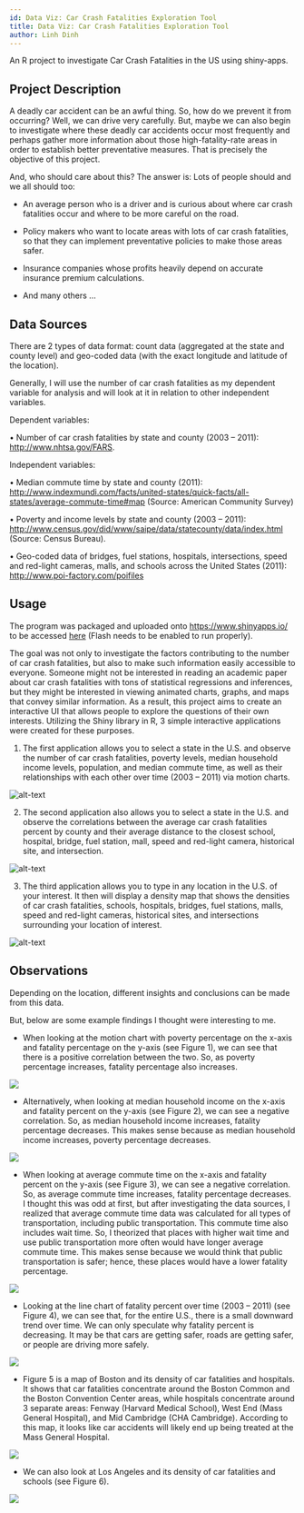 ```yaml
---
id: Data Viz: Car Crash Fatalities Exploration Tool
title: Data Viz: Car Crash Fatalities Exploration Tool
author: Linh Dinh
---
```


An R project to investigate Car Crash Fatalities in the US using shiny-apps.
<!--truncate-->

## Project Description
A deadly car accident can be an awful thing. So, how do we prevent it from occurring? Well, we can drive very carefully. But, maybe we can also begin to investigate where these deadly car accidents occur most frequently and perhaps gather more information about those high-fatality-rate areas in order to establish better preventative measures. That is precisely the objective of this project.

And, who should care about this? The answer is: Lots of people should and we all should too:

- An average person who is a driver and is curious about where car crash fatalities occur and where to be more careful on the road. 

- Policy makers who want to locate areas with lots of car crash fatalities, so that they can implement preventative policies to make those areas safer.

- Insurance companies whose profits heavily depend on accurate insurance premium calculations.

- And many others …

## Data Sources
There are 2 types of data format: count data (aggregated at the state and county level) and geo-coded data (with the exact longitude and latitude of the location). 

Generally, I will use the number of car crash fatalities as my dependent variable for analysis and will look at it in relation to other independent variables. 

Dependent variables: 

•	Number of car crash fatalities by state and county (2003 – 2011):
http://www.nhtsa.gov/FARS. 

Independent variables:

•	Median commute time by state and county (2011):
http://www.indexmundi.com/facts/united-states/quick-facts/all-states/average-commute-time#map 
(Source: American Community Survey)

•	Poverty and income levels by state and county (2003 – 2011):
http://www.census.gov/did/www/saipe/data/statecounty/data/index.html 
(Source: Census Bureau).

•	Geo-coded data of bridges, fuel stations, hospitals, intersections, speed and red-light cameras, malls, and schools across the United States (2011):
http://www.poi-factory.com/poifiles 

## Usage
The program was packaged and uploaded onto https://www.shinyapps.io/ to be accessed [here](https://dtmlinh.shinyapps.io/car-crash-fatalities-exploration-tool/) (Flash needs to be enabled to run properly).

The goal was not only to investigate the factors contributing to the number of car crash fatalities, but also to make such information easily accessible to everyone. Someone might not be interested in reading an academic paper about car crash fatalities with tons of statistical regressions and inferences, but they might be interested in viewing animated charts, graphs, and maps that convey similar information. As a result, this project aims to create an interactive UI that allows people to explore the questions of their own interests. Utilizing the Shiny library in R, 3 simple interactive applications were created for these purposes.

1.	The first application allows you to select a state in the U.S. and observe the number of car crash fatalities, poverty levels, median household income levels, population, and median commute time, as well as their relationships with each other over time (2003 – 2011) via motion charts. 

![alt-text](assets/faapp1.gif)

2. The second application also allows you to select a state in the U.S. and observe the correlations between the average car crash fatalities percent by county and their average distance to the closest school, hospital, bridge, fuel station, mall, speed and red-light camera, historical site, and intersection.

![alt-text](assets/faapp2.gif)

3.	The third application allows you to type in any location in the U.S. of your interest. It then will display a density map that shows the densities of car crash fatalities, schools, hospitals, bridges, fuel stations, malls, speed and red-light cameras, historical sites, and intersections surrounding your location of interest.

![alt-text](assets/faapp3.gif)

## Observations

Depending on the location, different insights and conclusions can be made from this data. 

But, below are some example findings I thought were interesting to me.

- When looking at the motion chart with poverty percentage on the x-axis and fatality percentage on the y-axis (see Figure 1), we can see that there is a positive correlation between the two. So, as poverty percentage increases, fatality percentage also increases. 

![](assets/fafig1.png)

- Alternatively, when looking at median household income on the x-axis and fatality percent on the y-axis (see Figure 2), we can see a negative correlation. So, as median household income increases, fatality percentage decreases. This makes sense because as median household income increases, poverty percentage decreases.

![](assets/fafig2.png)

- When looking at average commute time on the x-axis and fatality percent on the y-axis (see Figure 3), we can see a negative correlation. So, as average commute time increases, fatality percentage decreases. I thought this was odd at first, but after investigating the data sources, I realized that average commute time data was calculated for all types of transportation, including public transportation. This commute time also includes wait time. So, I theorized that places with higher wait time and use public transportation more often would have longer average commute time. This makes sense because we would think that public transportation is safer; hence, these places would have a lower fatality percentage. 

![](assets/fafig3.png)

- Looking at the line chart of fatality percent over time (2003 – 2011) (see Figure 4), we can see that, for the entire U.S., there is a small downward trend over time. We can only speculate why fatality percent is decreasing. It may be that cars are getting safer, roads are getting safer, or people are driving more safely. 

![](assets/fafig4.png)

- Figure 5 is a map of Boston and its density of car fatalities and hospitals. It shows that car fatalities concentrate around the Boston Common and the Boston Convention Center areas, while hospitals concentrate around 3 separate areas: Fenway (Harvard Medical School), West End (Mass General Hospital), and Mid Cambridge (CHA Cambridge). According to this map, it looks like car accidents will likely end up being treated at the Mass General Hospital. 

![](assets/fafig5.png)

- We can also look at Los Angeles and its density of car fatalities and schools (see Figure 6).

![](assets/fafig6.png)

